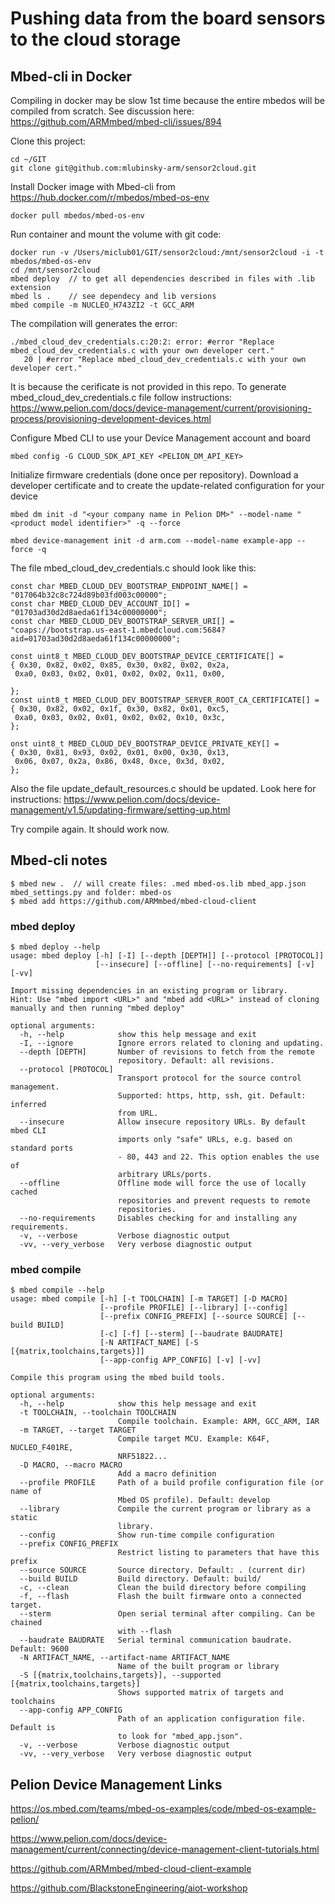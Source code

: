 # Pushing data from the board sensors to the cloud storage

## Mbed-cli in Docker

Compiling in docker may be slow 1st time because the entire mbedos will be compiled from scratch.
See discussion here:
<https://github.com/ARMmbed/mbed-cli/issues/894>

Clone this project:
```
cd ~/GIT
git clone git@github.com:mlubinsky-arm/sensor2cloud.git
```
Install Docker image with Mbed-cli from
<https://hub.docker.com/r/mbedos/mbed-os-env>
```
docker pull mbedos/mbed-os-env
```
Run container and mount the volume with git code:
```
docker run -v /Users/miclub01/GIT/sensor2cloud:/mnt/sensor2cloud -i -t mbedos/mbed-os-env
cd /mnt/sensor2cloud
mbed deploy  // to get all dependencies described in files with .lib extension
mbed ls .    // see dependecy and lib versions 
mbed compile -m NUCLEO_H743ZI2 -t GCC_ARM
```
The compilation will generates the error:
```
./mbed_cloud_dev_credentials.c:20:2: error: #error "Replace mbed_cloud_dev_credentials.c with your own developer cert."
   20 | #error "Replace mbed_cloud_dev_credentials.c with your own developer cert."
```
It is because the cerificate is not provided in this repo. 
To generate mbed_cloud_dev_credentials.c file follow instructions:
 <https://www.pelion.com/docs/device-management/current/provisioning-process/provisioning-development-devices.html>

Configure Mbed CLI to use your Device Management account and board
```
mbed config -G CLOUD_SDK_API_KEY <PELION_DM_API_KEY>
```
Initialize firmware credentials (done once per repository).
Download a developer certificate and to create the update-related configuration for your device
```
mbed dm init -d "<your company name in Pelion DM>" --model-name "<product model identifier>" -q --force

mbed device-management init -d arm.com --model-name example-app --force -q
```

The file mbed_cloud_dev_credentials.c should look like this:
```
const char MBED_CLOUD_DEV_BOOTSTRAP_ENDPOINT_NAME[] = "017064b32c8c724d89b03fd003c00000";
const char MBED_CLOUD_DEV_ACCOUNT_ID[] = "01703ad30d2d8aeda61f134c00000000";
const char MBED_CLOUD_DEV_BOOTSTRAP_SERVER_URI[] = "coaps://bootstrap.us-east-1.mbedcloud.com:5684?aid=01703ad30d2d8aeda61f134c00000000";

const uint8_t MBED_CLOUD_DEV_BOOTSTRAP_DEVICE_CERTIFICATE[] = 
{ 0x30, 0x82, 0x02, 0x85, 0x30, 0x82, 0x02, 0x2a,
 0xa0, 0x03, 0x02, 0x01, 0x02, 0x02, 0x11, 0x00,
 
};
const uint8_t MBED_CLOUD_DEV_BOOTSTRAP_SERVER_ROOT_CA_CERTIFICATE[] = 
{ 0x30, 0x82, 0x02, 0x1f, 0x30, 0x82, 0x01, 0xc5,
 0xa0, 0x03, 0x02, 0x01, 0x02, 0x02, 0x10, 0x3c,
};

onst uint8_t MBED_CLOUD_DEV_BOOTSTRAP_DEVICE_PRIVATE_KEY[] = 
{ 0x30, 0x81, 0x93, 0x02, 0x01, 0x00, 0x30, 0x13,
 0x06, 0x07, 0x2a, 0x86, 0x48, 0xce, 0x3d, 0x02,
};
 ```
Also the file update_default_resources.c should be updated.
Look here for instructions:
<https://www.pelion.com/docs/device-management/v1.5/updating-firmware/setting-up.html>

Try compile again. It should work now.

## Mbed-cli notes

```
$ mbed new .  // will create files: .med mbed-os.lib mbed_app.json mbed_settings.py and folder: mbed-os
$ mbed add https://github.com/ARMmbed/mbed-cloud-client
```
### mbed deploy
```
$ mbed deploy --help
usage: mbed deploy [-h] [-I] [--depth [DEPTH]] [--protocol [PROTOCOL]]
                   [--insecure] [--offline] [--no-requirements] [-v] [-vv]

Import missing dependencies in an existing program or library.
Hint: Use "mbed import <URL>" and "mbed add <URL>" instead of cloning
manually and then running "mbed deploy"

optional arguments:
  -h, --help            show this help message and exit
  -I, --ignore          Ignore errors related to cloning and updating.
  --depth [DEPTH]       Number of revisions to fetch from the remote
                        repository. Default: all revisions.
  --protocol [PROTOCOL]
                        Transport protocol for the source control management.
                        Supported: https, http, ssh, git. Default: inferred
                        from URL.
  --insecure            Allow insecure repository URLs. By default mbed CLI
                        imports only "safe" URLs, e.g. based on standard ports
                        - 80, 443 and 22. This option enables the use of
                        arbitrary URLs/ports.
  --offline             Offline mode will force the use of locally cached
                        repositories and prevent requests to remote
                        repositories.
  --no-requirements     Disables checking for and installing any requirements.
  -v, --verbose         Verbose diagnostic output
  -vv, --very_verbose   Very verbose diagnostic output
```
### mbed compile
```
$ mbed compile --help
usage: mbed compile [-h] [-t TOOLCHAIN] [-m TARGET] [-D MACRO]
                    [--profile PROFILE] [--library] [--config]
                    [--prefix CONFIG_PREFIX] [--source SOURCE] [--build BUILD]
                    [-c] [-f] [--sterm] [--baudrate BAUDRATE]
                    [-N ARTIFACT_NAME] [-S [{matrix,toolchains,targets}]]
                    [--app-config APP_CONFIG] [-v] [-vv]

Compile this program using the mbed build tools.

optional arguments:
  -h, --help            show this help message and exit
  -t TOOLCHAIN, --toolchain TOOLCHAIN
                        Compile toolchain. Example: ARM, GCC_ARM, IAR
  -m TARGET, --target TARGET
                        Compile target MCU. Example: K64F, NUCLEO_F401RE,
                        NRF51822...
  -D MACRO, --macro MACRO
                        Add a macro definition
  --profile PROFILE     Path of a build profile configuration file (or name of
                        Mbed OS profile). Default: develop
  --library             Compile the current program or library as a static
                        library.
  --config              Show run-time compile configuration
  --prefix CONFIG_PREFIX
                        Restrict listing to parameters that have this prefix
  --source SOURCE       Source directory. Default: . (current dir)
  --build BUILD         Build directory. Default: build/
  -c, --clean           Clean the build directory before compiling
  -f, --flash           Flash the built firmware onto a connected target.
  --sterm               Open serial terminal after compiling. Can be chained
                        with --flash
  --baudrate BAUDRATE   Serial terminal communication baudrate. Default: 9600
  -N ARTIFACT_NAME, --artifact-name ARTIFACT_NAME
                        Name of the built program or library
  -S [{matrix,toolchains,targets}], --supported [{matrix,toolchains,targets}]
                        Shows supported matrix of targets and toolchains
  --app-config APP_CONFIG
                        Path of an application configuration file. Default is
                        to look for "mbed_app.json".
  -v, --verbose         Verbose diagnostic output
  -vv, --very_verbose   Very verbose diagnostic output
```

## Pelion Device Management Links
<https://os.mbed.com/teams/mbed-os-examples/code/mbed-os-example-pelion/>

<https://www.pelion.com/docs/device-management/current/connecting/device-management-client-tutorials.html>

<https://github.com/ARMmbed/mbed-cloud-client-example>

<https://github.com/BlackstoneEngineering/aiot-workshop>
